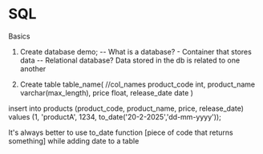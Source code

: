 # SQL

Basics

1. Create database demo;
-- What is a database? - Container that stores data
-- Relational database? Data stored in the db is related to one another

2. Create table table_name(
//col_names
product_code int,
product_name varchar(max_length),
price float,
release_date date
)  

insert into products (product_code, product_name, price, release_date) values (1, 'productA', 1234, to_date('20-2-2025','dd-mm-yyyy'));

It's always better to use to_date function [piece of code that returns something] while adding date to a table
